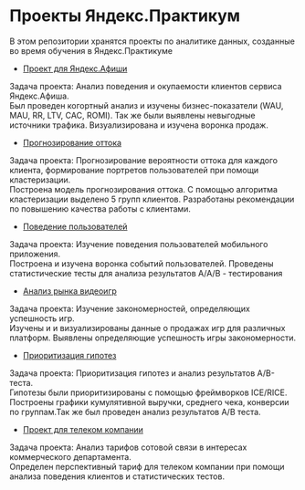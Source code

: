 # Проекты Яндекс.Практикум

В этом репозитории хранятся проекты по аналитике данных, созданные во время обучения в Яндекс.Практикуме

- [Проект для Яндекс.Афиши](./Yandex\.Afisha%20Marketing%20Metrics/)

Задача проекта: Анализ поведения и окупаемости клиентов сервиса Яндекс.Афиша.  
Был проведен когортный анализ и изучены бизнес-показатели (WAU, MAU, RR, LTV, CAC, ROMI). Так же были выявлены невыгодные источники трафика. Визуализирована и изучена воронка продаж.

- [Прогнозирование оттока](./Yandex\.Churn%20Prediction/)

Задача проекта: Прогнозирование вероятности оттока для каждого клиента, формирование портретов пользователей при помощи кластеризации.  
Построена модель прогнозирования оттока. С помощью алгоритма кластеризации выделено 5 групп клиентов. Разработаны рекомендации по повышению качества работы с клиентами.

- [Поведение пользователей](./%20User%20Behavior/)

Задача проекта: Изучение поведения пользователей мобильного приложения.  
Построена и изучена воронка событий пользователей. Проведены статистические тесты для анализа результатов A/A/B - тестирования

- [Анализ рынка видеоигр](./Video%20Games%20Market%20Analytics/)

Задача проекта: Изучение закономерностей, определяющих успешность игр.  
Изучены и и визуализированы данные о продажах игр для различных платформ. Выявлены определяющие успешность игры закономерности.

- [Приоритизация гипотез](./A:B%20Test%20and%20ICE:RICE%20Scoring/) 

Задача проекта: Приоритизация гипотез и анализ результатов A/B-теста.  
Гипотезы были приоритизированы с помощью фреймворков ICE/RICE. Построены графики кумулятивной выручки, среднего чека, конверсии по группам.Так же был проведен анализ результатов A/B теста.

- [Проект для телеком компании](./Telecom%20Project/)

Задача проекта: Анализ тарифов сотовой связи в интересах коммерческого департамента.   
Определен перспективный тариф для телеком компании при помощи анализа поведения клиентов и статистических тестов.
